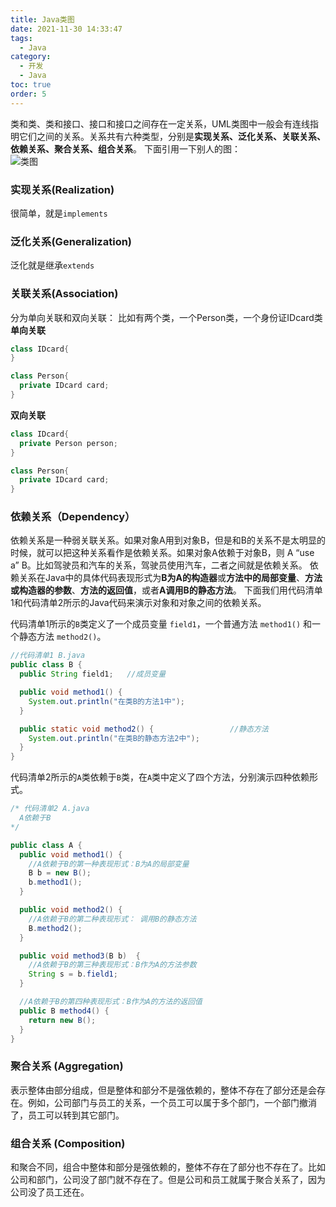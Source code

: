 ```yaml
---
title: Java类图
date: 2021-11-30 14:33:47
tags: 
  - Java
category: 
  - 开发
  - Java
toc: true
order: 5
---
```

类和类、类和接口、接口和接口之间存在一定关系，UML类图中一般会有连线指明它们之间的关系。关系共有六种类型，分别是**实现关系、泛化关系、关联关系、依赖关系、聚合关系、组合关系**。
下面引用一下别人的图：   
![类图](https://vgearen.github.io/images/Java类图/1.png)
<!-- more -->
### 实现关系(Realization)
很简单，就是`implements`

### 泛化关系(Generalization)
泛化就是继承`extends`

### 关联关系(Association)
分为单向关联和双向关联：
比如有两个类，一个Person类，一个身份证IDcard类
**单向关联**
``` java
class IDcard{
}

class Person{
  private IDcard card;
}
```

**双向关联**

``` java 
class IDcard{
  private Person person;
}

class Person{
  private IDcard card;
}
```

### 依赖关系（Dependency）
依赖关系是一种弱关联关系。如果对象A用到对象B，但是和B的关系不是太明显的时候，就可以把这种关系看作是依赖关系。如果对象A依赖于对象B，则 A “use a” B。比如驾驶员和汽车的关系，驾驶员使用汽车，二者之间就是依赖关系。
依赖关系在Java中的具体代码表现形式为**B为A的构造器**或**方法中的局部变量**、**方法或构造器的参数**、**方法的返回值**，或者**A调用B的静态方法**。
下面我们用代码清单1和代码清单2所示的Java代码来演示对象和对象之间的依赖关系。

代码清单1所示的`B`类定义了一个成员变量 `field1`，一个普通方法 `method1()` 和一个静态方法 `method2()`。

``` java
//代码清单1 B.java
public class B {
  public String field1;   //成员变量

  public void method1() {
    System.out.println("在类B的方法1中");
  }

  public static void method2() {                 //静态方法
    System.out.println("在类B的静态方法2中");
  }
}
```

代码清单2所示的`A`类依赖于`B`类，在`A`类中定义了四个方法，分别演示四种依赖形式。

``` java
/* 代码清单2 A.java
  A依赖于B
*/

public class A {
  public void method1() {
    //A依赖于B的第一种表现形式：B为A的局部变量
    B b = new B();
    b.method1();
  }

  public void method2() {
    //A依赖于B的第二种表现形式： 调用B的静态方法
    B.method2();
  }

  public void method3(B b)  {
    //A依赖于B的第三种表现形式：B作为A的方法参数
    String s = b.field1;
  }

  //A依赖于B的第四种表现形式：B作为A的方法的返回值
  public B method4() {
    return new B();
  }
}
```

### 聚合关系 (Aggregation)

表示整体由部分组成，但是整体和部分不是强依赖的，整体不存在了部分还是会存在。例如，公司部门与员工的关系，一个员工可以属于多个部门，一个部门撤消了，员工可以转到其它部门。

### 组合关系 (Composition)

和聚合不同，组合中整体和部分是强依赖的，整体不存在了部分也不存在了。比如公司和部门，公司没了部门就不存在了。但是公司和员工就属于聚合关系了，因为公司没了员工还在。


